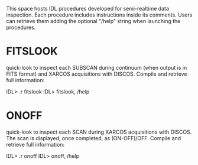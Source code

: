 This space hosts IDL procedures developed for semi-realtime data inspection.
Each procedure includes instructions inside its comments. Users can retrieve them adding the optional "/help" string when launching the procedures.   

# FITSLOOK 

quick-look to inspect each SUBSCAN during continuum (when output is in FITS format) and XARCOS acquisitions with DISCOS. 
Compile and retrieve full information:

IDL> .r fitslook
IDL> fitslook, /help


# ONOFF

quick-look to inspect each SCAN during XARCOS acquisitions with DISCOS. The scan is displayed, once completed, as (ON-OFF)/OFF. 
Compile and retrieve full information:

IDL> .r onoff
IDL> onoff, /help
